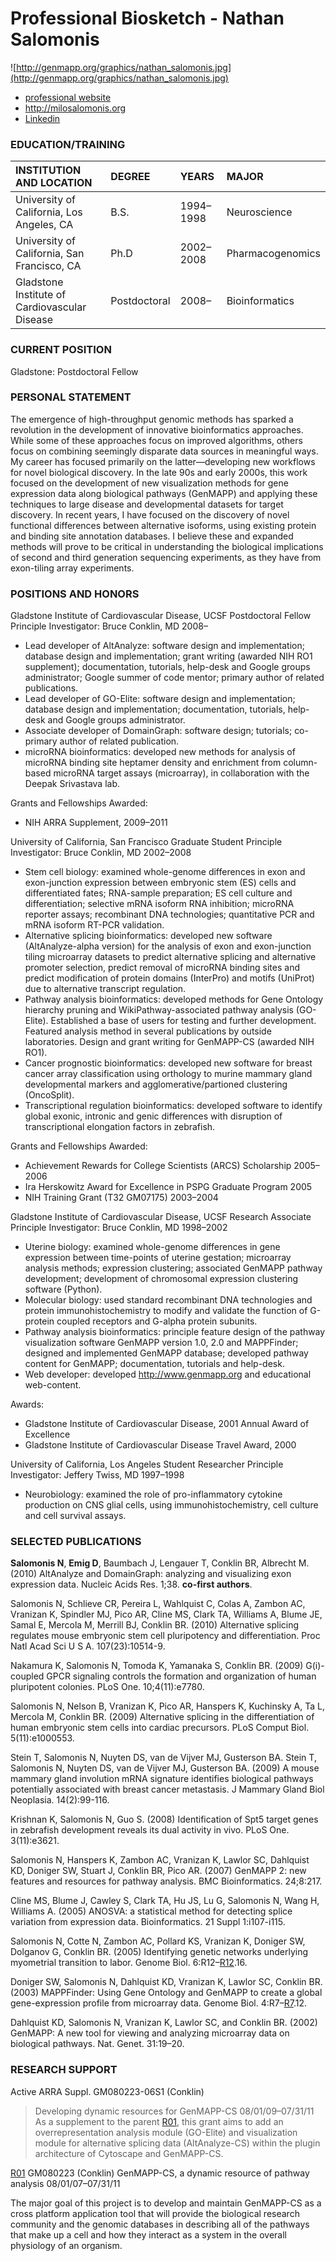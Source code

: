 # Professional Biosketch - Nathan Salomonis #

![http://genmapp.org/graphics/nathan_salomonis.jpg](http://genmapp.org/graphics/nathan_salomonis.jpg)


  * [professional website](http://pinscher.ucsf.edu/~nsalomonis/informatics/)
  * http://milosalomonis.org
  * [Linkedin](http://www.linkedin.com/pub/nathan-salomonis/4/577/20a)

### EDUCATION/TRAINING ###

|**INSTITUTION AND LOCATION**|**DEGREE**|**YEARS**|**MAJOR**|
|:---------------------------|:---------|:--------|:--------|
|University of California, Los Angeles, CA|B.S.|1994–1998|Neuroscience|
|University of California, San Francisco, CA|Ph.D|2002–2008|Pharmacogenomics|
|Gladstone Institute of Cardiovascular Disease|Postdoctoral|2008–|Bioinformatics|

### CURRENT POSITION ###

Gladstone: Postdoctoral Fellow

### PERSONAL STATEMENT ###

The emergence of high-throughput genomic methods has sparked a revolution in the development of innovative bioinformatics approaches. While some of these approaches focus on improved algorithms, others focus on combining seemingly disparate data sources in meaningful ways. My career has focused primarily on the latter—developing new workflows for novel biological discovery. In the late 90s and early 2000s, this work focused on the development of new visualization methods for gene expression data along biological pathways (GenMAPP) and applying these techniques to large disease and developmental datasets for target discovery. In recent years, I have focused on the discovery of novel functional differences between alternative isoforms, using existing protein and binding site annotation databases. I believe these and expanded methods will prove to be critical in understanding the biological implications of second and third generation sequencing experiments, as they have from exon-tiling array experiments.

### POSITIONS AND HONORS ###
Gladstone Institute of Cardiovascular Disease, UCSF	Postdoctoral Fellow
Principle Investigator: Bruce Conklin, MD	2008–
  * Lead developer of AltAnalyze: software design and implementation; database design and implementation; grant writing (awarded NIH RO1 supplement); documentation, tutorials, help-desk and Google groups administrator; Google summer of code mentor; primary author of related publications.
  * Lead developer of GO-Elite: software design and implementation; database design and implementation; documentation, tutorials, help-desk and Google groups administrator.
  * Associate developer of DomainGraph: software design; tutorials; co-primary author of related publication.
  * microRNA bioinformatics: developed new methods for analysis of microRNA binding site heptamer density and enrichment from column-based microRNA target assays (microarray), in collaboration with the Deepak Srivastava lab.

Grants and Fellowships Awarded:
  * NIH ARRA Supplement, 2009–2011

University of California, San Francisco	Graduate Student
Principle Investigator: Bruce Conklin, MD	2002–2008
  * Stem cell biology: examined whole-genome differences in exon and exon-junction expression between embryonic stem (ES) cells and differentiated fates; RNA-sample preparation; ES cell culture and differentiation; selective mRNA isoform RNA inhibition; microRNA reporter assays; recombinant DNA technologies; quantitative PCR and mRNA isoform RT-PCR validation.
  * Alternative splicing bioinformatics: developed new software (AltAnalyze-alpha version) for the analysis of exon and exon-junction tiling microarray datasets to predict alternative splicing and alternative promoter selection, predict removal of microRNA binding sites and predict modification of protein domains (InterPro) and motifs (UniProt) due to alternative transcript regulation.
  * Pathway analysis bioinformatics: developed methods for Gene Ontology hierarchy pruning and WikiPathway-associated pathway analysis (GO-Elite). Established a base of users for testing and further development. Featured analysis method in several publications by outside laboratories. Design and grant writing for GenMAPP-CS (awarded NIH RO1).
  * Cancer prognostic bioinformatics: developed new software for breast cancer array classification using orthology to murine mammary gland developmental markers and agglomerative/partioned clustering (OncoSplit).
  * Transcriptional regulation bioinformatics: developed software to identify global exonic, intronic and genic differences with disruption of transcriptional elongation factors in zebrafish.

Grants and Fellowships Awarded:
  * Achievement Rewards for College Scientists (ARCS) Scholarship 2005–2006
  * Ira Herskowitz Award for Excellence in PSPG Graduate Program 2005
  * NIH Training Grant (T32 GM07175) 2003–2004

Gladstone Institute of Cardiovascular Disease, UCSF	Research Associate
Principle Investigator: Bruce Conklin, MD	1998–2002
  * Uterine biology: examined whole-genome differences in gene expression between time-points of uterine gestation; microarray analysis methods; expression clustering; associated GenMAPP pathway development; development of chromosomal expression clustering software (Python).
  * Molecular biology: used standard recombinant DNA technologies and protein immunohistochemistry to modify and validate the function of G-protein coupled receptors and G-alpha protein subunits.
  * Pathway analysis bioinformatics: principle feature design of the pathway visualization software GenMAPP version 1.0, 2.0 and MAPPFinder; designed and implemented GenMAPP database; developed pathway content for GenMAPP; documentation, tutorials and help-desk.
  * Web developer: developed http://www.genmapp.org and educational web-content.

Awards:
  * Gladstone Institute of Cardiovascular Disease, 2001 Annual Award of Excellence
  * Gladstone Institute of Cardiovascular Disease Travel Award, 2000

University of California, Los Angeles	Student Researcher
Principle Investigator: Jeffery Twiss, MD	1997–1998
  * Neurobiology: examined the role of pro-inflammatory cytokine production on CNS glial cells, using immunohistochemistry, cell culture and cell survival assays.

### SELECTED PUBLICATIONS ###
**Salomonis N**, **Emig D**, Baumbach J, Lengauer T, Conklin BR, Albrecht M. (2010) AltAnalyze and DomainGraph: analyzing and visualizing exon expression data. Nucleic Acids Res. 1;38. **co-first authors**.

Salomonis N, Schlieve CR, Pereira L, Wahlquist C, Colas A, Zambon AC, Vranizan K, Spindler MJ, Pico AR, Cline MS, Clark TA, Williams A, Blume JE, Samal E, Mercola M, Merrill BJ, Conklin BR. (2010) Alternative splicing regulates mouse embryonic stem cell pluripotency and differentiation. Proc Natl Acad Sci U S A. 107(23):10514-9.

Nakamura K, Salomonis N, Tomoda K, Yamanaka S, Conklin BR. (2009) G(i)-coupled GPCR signaling controls the formation and organization of human pluripotent colonies. PLoS One. 10;4(11):e7780.

Salomonis N, Nelson B, Vranizan K, Pico AR, Hanspers K, Kuchinsky A, Ta L, Mercola M, Conklin BR. (2009) Alternative splicing in the differentiation of human embryonic stem cells into cardiac precursors. PLoS Comput Biol. 5(11):e1000553.

Stein T, Salomonis N, Nuyten DS, van de Vijver MJ, Gusterson BA. Stein T, Salomonis N, Nuyten DS, van de Vijver MJ, Gusterson BA. (2009) A mouse mammary gland involution mRNA signature identifies biological pathways potentially associated with breast cancer metastasis. J Mammary Gland Biol Neoplasia. 14(2):99-116.

Krishnan K, Salomonis N, Guo S. (2008) Identification of Spt5 target genes in zebrafish development reveals its dual activity in vivo. PLoS One. 3(11):e3621.

Salomonis N, Hanspers K, Zambon AC, Vranizan K, Lawlor SC, Dahlquist KD, Doniger SW, Stuart J, Conklin BR, Pico AR. (2007) GenMAPP 2: new features and resources for pathway analysis. BMC Bioinformatics. 24;8:217.

Cline MS, Blume J, Cawley S, Clark TA, Hu JS, Lu G, Salomonis N, Wang H, Williams A. (2005) ANOSVA: a statistical method for detecting splice variation from expression data. Bioinformatics. 21 Suppl 1:i107-i115.

Salomonis N, Cotte N, Zambon AC, Pollard KS, Vranizan K, Doniger SW, Dolganov G, Conklin BR. (2005) Identifying genetic networks underlying myometrial transition to labor. Genome Biol. 6:R12–[R12](https://code.google.com/p/altanalyze/source/detail?r=12).16.

Doniger SW, Salomonis N, Dahlquist KD, Vranizan K, Lawlor SC, Conklin BR. (2003) MAPPFinder: Using Gene Ontology and GenMAPP to create a global gene-expression profile from microarray data. Genome Biol. 4:R7–[R7](https://code.google.com/p/altanalyze/source/detail?r=7).12.

Dahlquist KD, Salomonis N, Vranizan K, Lawlor SC, and Conklin BR. (2002) GenMAPP: A new tool for viewing and analyzing microarray data on biological pathways. Nat. Genet. 31:19–20.

### RESEARCH SUPPORT ###
Active
ARRA Suppl. GM080223-06S1 (Conklin)
> Developing dynamic resources for GenMAPP-CS	08/01/09–07/31/11
As a supplement to the parent [R01](https://code.google.com/p/altanalyze/source/detail?r=01), this grant aims to add an overrepresentation analysis module (GO-Elite) and visualization module for alternative splicing data (AltAnalyze-CS) within the plugin architecture of Cytoscape and GenMAPP-CS.

[R01](https://code.google.com/p/altanalyze/source/detail?r=01) GM080223 (Conklin) GenMAPP-CS, a dynamic resource of pathway analysis	08/01/07–07/31/11

The major goal of this project is to develop and maintain GenMAPP-CS as a cross platform application tool that will provide the biological research community and the genomic databases in describing all of the pathways that make up a cell and how they interact as a system in the overall physiology of an organism.
